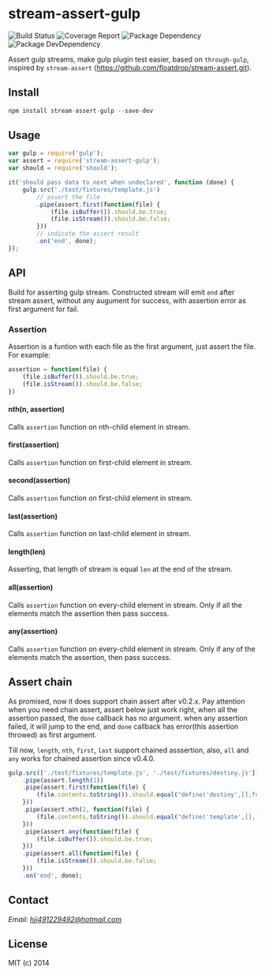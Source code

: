 # stream-assert-gulp
![Build Status](https://img.shields.io/travis/bornkiller/stream-assert-gulp/master.svg?style=flat)
![Coverage Report](http://img.shields.io/coveralls/bornkiller/stream-assert-gulp.svg?style=flat)
![Package Dependency](https://david-dm.org/bornkiller/stream-assert-gulp.svg?style=flat)
![Package DevDependency](https://david-dm.org/bornkiller/stream-assert-gulp/dev-status.svg?style=flat)

Assert gulp streams, make gulp plugin test easier, based on `through-gulp`, inspired by
`stream-assert` (https://github.com/floatdrop/stream-assert.git).

## Install
```js
npm install stream-assert-gulp --save-dev
```

## Usage
```js
var gulp = require('gulp');
var assert = require('stream-assert-gulp');
var should = require('should');

it('should pass data to next when undeclared', function (done) {
    gulp.src('./test/fixtures/template.js')
        // assert the file 
        .pipe(assert.first(function(file) {
            (file.isBuffer()).should.be.true;
            (file.isStream()).should.be.false;
        }))
        // indicate the assert result
        .on('end', done);
});
```

## API

Build for asserting gulp stream. Constructed stream will emit `end` after stream assert, without any augument for success, with assertion error as first argument for fail. 

### Assertion
Assertion is a funtion with each file as the first argument, just assert the file. For example:
```js
assertion = function(file) {
    (file.isBuffer()).should.be.true;
    (file.isStream()).should.be.false;
})
```

#### nth(n, assertion)

Calls `assertion` function on nth-child element in stream.

#### first(assertion)

Calls `assertion` function on first-child element in stream.

#### second(assertion)

Calls `assertion` function on first-child element in stream.
#### last(assertion)

Calls `assertion` function on last-child element in stream.

#### length(len)

Asserting, that length of stream is equal `len` at the end of the stream.

#### all(assertion)

Calls `assertion` function on every-child element in stream. Only if all the elements
match the assertion then pass success.

#### any(assertion)

Calls `assertion` function on every-child element in stream. Only if any of the elements
match the assertion, then pass success.

## Assert chain
As promised, now it does support chain assert after v0.2.x. Pay attention when you need 
chain assert, assert below just work right, when all the assertion passed, the `done` 
callback has no argument. when any assertion failed, it will jump to the end, and `done`
callback has error(this assertion throwed) as first argument.

Till now, `length`, `nth`, `first`, `last` support chained asssertion, also, `all` and `any`
works for chained assertion since v0.4.0.

```js
gulp.src(['./test/fixtures/template.js', './test/fixtures/destiny.js'])
    .pipe(assert.length(1))
    .pipe(assert.first(function(file) {
        (file.contents.toString()).should.equal("define('destiny',[],function(){});");
    }))
    .pipe(assert.nth(2, function(file) {
        (file.contents.toString()).should.equal("define('template',[],function(){});");
    }))
    .pipe(assert.any(function(file) {
        (file.isBuffer()).should.be.true;
    }))
    .pipe(assert.all(function(file) {
        (file.isStream()).should.be.false;
    }))
    .on('end', done);
```

## Contact

*Email: hjj491229492@hotmail.com*

## License

MIT (c) 2014 
